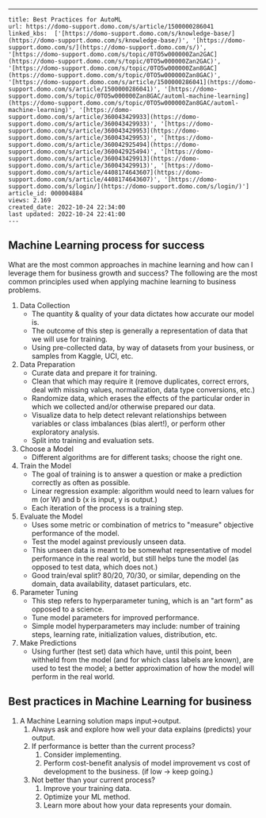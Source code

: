 ---
    title: Best Practices for AutoML
    url: https://domo-support.domo.com/s/article/1500000286041
    linked_kbs:  ['[https://domo-support.domo.com/s/knowledge-base/](https://domo-support.domo.com/s/knowledge-base/)', '[https://domo-support.domo.com/s/](https://domo-support.domo.com/s/)', '[https://domo-support.domo.com/s/topic/0TO5w000000Zan2GAC](https://domo-support.domo.com/s/topic/0TO5w000000Zan2GAC)', '[https://domo-support.domo.com/s/topic/0TO5w000000Zan8GAC](https://domo-support.domo.com/s/topic/0TO5w000000Zan8GAC)', '[https://domo-support.domo.com/s/article/1500000286041](https://domo-support.domo.com/s/article/1500000286041)', '[https://domo-support.domo.com/s/topic/0TO5w000000Zan8GAC/automl-machine-learning](https://domo-support.domo.com/s/topic/0TO5w000000Zan8GAC/automl-machine-learning)', '[https://domo-support.domo.com/s/article/360043429933](https://domo-support.domo.com/s/article/360043429933)', '[https://domo-support.domo.com/s/article/360043429953](https://domo-support.domo.com/s/article/360043429953)', '[https://domo-support.domo.com/s/article/360042925494](https://domo-support.domo.com/s/article/360042925494)', '[https://domo-support.domo.com/s/article/360043429913](https://domo-support.domo.com/s/article/360043429913)', '[https://domo-support.domo.com/s/article/4408174643607](https://domo-support.domo.com/s/article/4408174643607)', '[https://domo-support.domo.com/s/login/](https://domo-support.domo.com/s/login/)']
    article_id: 000004884
    views: 2.169
    created_date: 2022-10-24 22:34:00
    last updated: 2022-10-24 22:41:00
    ---



Machine Learning process for success
------------------------------------


What are the most common approaches in machine learning and how can I leverage them for business growth and success? The following are the most common principles used when applying machine learning to business problems. 


1. Data Collection
	* The quantity & quality of your data dictates how accurate our model is.
	* The outcome of this step is generally a representation of data that we will use for training.
	* Using pre-collected data, by way of datasets from your business, or samples from Kaggle, UCI, etc.
2. Data Preparation
	* Curate data and prepare it for training.
	* Clean that which may require it (remove duplicates, correct errors, deal with missing values, normalization, data type conversions, etc.)
	* Randomize data, which erases the effects of the particular order in which we collected and/or otherwise prepared our data.
	* Visualize data to help detect relevant relationships between variables or class imbalances (bias alert!), or perform other exploratory analysis.
	* Split into training and evaluation sets.
3. Choose a Model
	* Different algorithms are for different tasks; choose the right one.
4. Train the Model
	* The goal of training is to answer a question or make a prediction correctly as often as possible.
	* Linear regression example: algorithm would need to learn values for m (or W) and b (x is input, y is output.)
	* Each iteration of the process is a training step.
5. Evaluate the Model
	* Uses some metric or combination of metrics to "measure" objective performance of the model.
	* Test the model against previously unseen data.
	* This unseen data is meant to be somewhat representative of model performance in the real world, but still helps tune the model (as opposed to test data, which does not.)
	* Good train/eval split? 80/20, 70/30, or similar, depending on the domain, data availability, dataset particulars, etc.
6. Parameter Tuning
	* This step refers to hyperparameter tuning, which is an "art form" as opposed to a science.
	* Tune model parameters for improved performance.
	* Simple model hyperparameters may include: number of training steps, learning rate, initialization values, distribution, etc.
7. Make Predictions
	* Using further (test set) data which have, until this point, been withheld from the model (and for which class labels are known), are used to test the model; a better approximation of how the model will perform in the real world.


Best practices in Machine Learning for business
-----------------------------------------------


1. A Machine Learning solution maps input→output.
	1. Always ask and explore how well your data explains (predicts) your output.
	2. If performance is better than the current process?
		1. Consider implementing.
		2. Perform cost-benefit analysis of model improvement vs cost of development to the business. (if low → keep going.)
	3. Not better than your current process?
		1. Improve your training data.
		2. Optimize your ML method.
		3. Learn more about how your data represents your domain.
